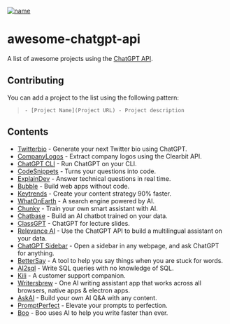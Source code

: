 [![name](http://i.creativecommons.org/p/zero/1.0/88x31.png)](http://creativecommons.org/publicdomain/zero/1.0/)

# awesome-chatgpt-api

A list of awesome projects using the [ChatGPT API](https://openai.com/blog/introducing-chatgpt-and-whisper-apis).

## Contributing

You can add a project to the list using the following pattern: 
> `- [Project Name](Project URL) - Project description`


## Contents

- [Twitterbio](https://twitterbio.com) - Generate your next Twitter bio using ChatGPT.
- [CompanyLogos](https://companylogos.xyz) - Extract company logos using the Clearbit API.
- [ChatGPT CLI](https://github.com/mansimov/chatgpt_cli) - Run ChatGPT on your CLI.
- [CodeSnippets](https://codesnippets.ai) - Turns your questions into code.
- [ExplainDev](https://explain.dev) - Answer technical questions in real time.
- [Bubble](https://bubble.io) - Build web apps without code.
- [Keytrends](https://keytrends.ai) - Create your content strategy 90% faster.
- [WhatOnEarth](https://whatonearth.xyz) - A search engine powered by AI.
- [Chunky](https://chunky.io) - Train your own smart assistant with AI.
- [Chatbase](https://www.chatbase.co/) - Build an AI chatbot trained on your data.
- [ClassGPT](https://github.com/benthecoder/ClassGPT) - ChatGPT for lecture slides.
- [Relevance AI](https://relevanceai.com/question-answering) - Use the ChatGPT API to build a multilingual assistant on your data.
- [ChatGPT Sidebar](https://chatgpt-sidebar.com/) - Open a sidebar in any webpage, and ask ChatGPT for anything.
- [BetterSay](https://bettersay.ai/) - A tool to help you say things when you are stuck for words.
- [AI2sql](https://www.ai2sql.io/) - Write SQL queries with no knowledge of SQL.
- [Kili](https://www.kili.so/) - A customer support companion.
- [Writersbrew](https://writersbrew.app) - One AI writing assistant app that works across all browsers, native apps & electron apps.
- [AskAI](https://no-code-ai-model-builder.com/ask-ai) - Build your own AI Q&A with any content.
- [PromptPerfect](https://promptperfect.jina.ai/) - Elevate your prompts to perfection.
- [Boo](https://boo.ai) - Boo uses AI to help you write faster than ever.